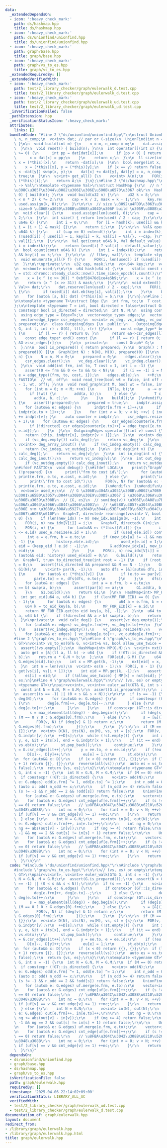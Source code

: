 ```yaml
---
data:
  _extendedDependsOn:
  - icon: ':heavy_check_mark:'
    path: ds/hashmap.hpp
    title: ds/hashmap.hpp
  - icon: ':heavy_check_mark:'
    path: ds/unionfind/unionfind.hpp
    title: ds/unionfind/unionfind.hpp
  - icon: ':heavy_check_mark:'
    path: graph/base.hpp
    title: graph/base.hpp
  - icon: ':heavy_check_mark:'
    path: graph/vs_to_es.hpp
    title: graph/vs_to_es.hpp
  _extendedRequiredBy: []
  _extendedVerifiedWith:
  - icon: ':heavy_check_mark:'
    path: test/2_library_checker/graph/eulerwalk_d.test.cpp
    title: test/2_library_checker/graph/eulerwalk_d.test.cpp
  - icon: ':heavy_check_mark:'
    path: test/2_library_checker/graph/eulerwalk_ud.test.cpp
    title: test/2_library_checker/graph/eulerwalk_ud.test.cpp
  _isVerificationFailed: false
  _pathExtension: hpp
  _verificationStatusIcon: ':heavy_check_mark:'
  attributes:
    links: []
  bundledCode: "#line 2 \"ds/unionfind/unionfind.hpp\"\n\nstruct UnionFind {\n  int\
    \ n, n_comp;\n  vc<int> dat; // par or (-size)\n  UnionFind(int n = 0) { build(n);\
    \ }\n\n  void build(int m) {\n    n = m, n_comp = m;\n    dat.assign(n, -1);\n\
    \  }\n\n  void reset() { build(n); }\n\n  int operator[](int x) {\n    while (dat[x]\
    \ >= 0) {\n      int pp = dat[dat[x]];\n      if (pp < 0) { return dat[x]; }\n\
    \      x = dat[x] = pp;\n    }\n    return x;\n  }\n\n  ll size(int x) {\n   \
    \ x = (*this)[x];\n    return -dat[x];\n  }\n\n  bool merge(int x, int y) {\n\
    \    x = (*this)[x], y = (*this)[y];\n    if (x == y) return false;\n    if (-dat[x]\
    \ < -dat[y]) swap(x, y);\n    dat[x] += dat[y], dat[y] = x, n_comp--;\n    return\
    \ true;\n  }\n\n  vc<int> get_all() {\n    vc<int> A(n);\n    FOR(i, n) A[i] =\
    \ (*this)[i];\n    return A;\n  }\n};\n#line 2 \"ds/hashmap.hpp\"\n\r\n// u64\
    \ -> Val\r\ntemplate <typename Val>\r\nstruct HashMap {\r\n  // n \u306F\u5165\
    \u308C\u305F\u3044\u3082\u306E\u306E\u500B\u6570\u3067 ok\r\n  HashMap(u32 n =\
    \ 0) { build(n); }\r\n  void build(u32 n) {\r\n    u32 k = 8;\r\n    while (k\
    \ < n * 2) k *= 2;\r\n    cap = k / 2, mask = k - 1;\r\n    key.resize(k), val.resize(k),\
    \ used.assign(k, 0);\r\n  }\r\n\r\n  // size \u3092\u4FDD\u3063\u305F\u307E\u307E\
    . size=0 \u306B\u3059\u308B\u3068\u304D\u306F build \u3059\u308B\u3053\u3068.\r\
    \n  void clear() {\r\n    used.assign(len(used), 0);\r\n    cap = (mask + 1) /\
    \ 2;\r\n  }\r\n  int size() { return len(used) / 2 - cap; }\r\n\r\n  int index(const\
    \ u64& k) {\r\n    int i = 0;\r\n    for (i = hash(k); used[i] && key[i] != k;\
    \ i = (i + 1) & mask) {}\r\n    return i;\r\n  }\r\n\r\n  Val& operator[](const\
    \ u64& k) {\r\n    if (cap == 0) extend();\r\n    int i = index(k);\r\n    if\
    \ (!used[i]) { used[i] = 1, key[i] = k, val[i] = Val{}, --cap; }\r\n    return\
    \ val[i];\r\n  }\r\n\r\n  Val get(const u64& k, Val default_value) {\r\n    int\
    \ i = index(k);\r\n    return (used[i] ? val[i] : default_value);\r\n  }\r\n\r\
    \n  bool count(const u64& k) {\r\n    int i = index(k);\r\n    return used[i]\
    \ && key[i] == k;\r\n  }\r\n\r\n  // f(key, val)\r\n  template <typename F>\r\n\
    \  void enumerate_all(F f) {\r\n    FOR(i, len(used)) if (used[i]) f(key[i], val[i]);\r\
    \n  }\r\n\r\nprivate:\r\n  u32 cap, mask;\r\n  vc<u64> key;\r\n  vc<Val> val;\r\
    \n  vc<bool> used;\r\n\r\n  u64 hash(u64 x) {\r\n    static const u64 FIXED_RANDOM\
    \ = std::chrono::steady_clock::now().time_since_epoch().count();\r\n    x += FIXED_RANDOM;\r\
    \n    x = (x ^ (x >> 30)) * 0xbf58476d1ce4e5b9;\r\n    x = (x ^ (x >> 27)) * 0x94d049bb133111eb;\r\
    \n    return (x ^ (x >> 31)) & mask;\r\n  }\r\n\r\n  void extend() {\r\n    vc<pair<u64,\
    \ Val>> dat;\r\n    dat.reserve(len(used) / 2 - cap);\r\n    FOR(i, len(used))\
    \ {\r\n      if (used[i]) dat.eb(key[i], val[i]);\r\n    }\r\n    build(2 * len(dat));\r\
    \n    for (auto& [a, b]: dat) (*this)[a] = b;\r\n  }\r\n};\n#line 3 \"graph/base.hpp\"\
    \n\ntemplate <typename T>\nstruct Edge {\n  int frm, to;\n  T cost;\n  int id;\n\
    };\n\ntemplate <typename T = int, bool directed = false>\nstruct Graph {\n  static\
    \ constexpr bool is_directed = directed;\n  int N, M;\n  using cost_type = T;\n\
    \  using edge_type = Edge<T>;\n  vector<edge_type> edges;\n  vector<int> indptr;\n\
    \  vector<edge_type> csr_edges;\n  vc<int> vc_deg, vc_indeg, vc_outdeg;\n  bool\
    \ prepared;\n\n  class OutgoingEdges {\n  public:\n    OutgoingEdges(const Graph*\
    \ G, int l, int r) : G(G), l(l), r(r) {}\n\n    const edge_type* begin() const\
    \ {\n      if (l == r) { return 0; }\n      return &G->csr_edges[l];\n    }\n\n\
    \    const edge_type* end() const {\n      if (l == r) { return 0; }\n      return\
    \ &G->csr_edges[r];\n    }\n\n  private:\n    const Graph* G;\n    int l, r;\n\
    \  };\n\n  bool is_prepared() { return prepared; }\n\n  Graph() : N(0), M(0),\
    \ prepared(0) {}\n  Graph(int N) : N(N), M(0), prepared(0) {}\n\n  void build(int\
    \ n) {\n    N = n, M = 0;\n    prepared = 0;\n    edges.clear();\n    indptr.clear();\n\
    \    csr_edges.clear();\n    vc_deg.clear();\n    vc_indeg.clear();\n    vc_outdeg.clear();\n\
    \  }\n\n  void add(int frm, int to, T cost = 1, int i = -1) {\n    assert(!prepared);\n\
    \    assert(0 <= frm && 0 <= to && to < N);\n    if (i == -1) i = M;\n    auto\
    \ e = edge_type({frm, to, cost, i});\n    edges.eb(e);\n    ++M;\n  }\n\n#ifdef\
    \ FASTIO\n  // wt, off\n  void read_tree(bool wt = false, int off = 1) { read_graph(N\
    \ - 1, wt, off); }\n\n  void read_graph(int M, bool wt = false, int off = 1) {\n\
    \    for (int m = 0; m < M; ++m) {\n      INT(a, b);\n      a -= off, b -= off;\n\
    \      if (!wt) {\n        add(a, b);\n      } else {\n        T c;\n        read(c);\n\
    \        add(a, b, c);\n      }\n    }\n    build();\n  }\n#endif\n\n  void build()\
    \ {\n    assert(!prepared);\n    prepared = true;\n    indptr.assign(N + 1, 0);\n\
    \    for (auto&& e: edges) {\n      indptr[e.frm + 1]++;\n      if (!directed)\
    \ indptr[e.to + 1]++;\n    }\n    for (int v = 0; v < N; ++v) { indptr[v + 1]\
    \ += indptr[v]; }\n    auto counter = indptr;\n    csr_edges.resize(indptr.back()\
    \ + 1);\n    for (auto&& e: edges) {\n      csr_edges[counter[e.frm]++] = e;\n\
    \      if (!directed) csr_edges[counter[e.to]++] = edge_type({e.to, e.frm, e.cost,\
    \ e.id});\n    }\n  }\n\n  OutgoingEdges operator[](int v) const {\n    assert(prepared);\n\
    \    return {this, indptr[v], indptr[v + 1]};\n  }\n\n  vc<int> deg_array() {\n\
    \    if (vc_deg.empty()) calc_deg();\n    return vc_deg;\n  }\n\n  pair<vc<int>,\
    \ vc<int>> deg_array_inout() {\n    if (vc_indeg.empty()) calc_deg_inout();\n\
    \    return {vc_indeg, vc_outdeg};\n  }\n\n  int deg(int v) {\n    if (vc_deg.empty())\
    \ calc_deg();\n    return vc_deg[v];\n  }\n\n  int in_deg(int v) {\n    if (vc_indeg.empty())\
    \ calc_deg_inout();\n    return vc_indeg[v];\n  }\n\n  int out_deg(int v) {\n\
    \    if (vc_outdeg.empty()) calc_deg_inout();\n    return vc_outdeg[v];\n  }\n\
    \n#ifdef FASTIO\n  void debug() {\n#ifdef LOCAL\n    print(\"Graph\");\n    if\
    \ (!prepared) {\n      print(\"frm to cost id\");\n      for (auto&& e: edges)\
    \ print(e.frm, e.to, e.cost, e.id);\n    } else {\n      print(\"indptr\", indptr);\n\
    \      print(\"frm to cost id\");\n      FOR(v, N) for (auto&& e: (*this)[v])\
    \ print(e.frm, e.to, e.cost, e.id);\n    }\n#endif\n  }\n#endif\n\n  vc<int> new_idx;\n\
    \  vc<bool> used_e;\n\n  // G \u306B\u304A\u3051\u308B\u9802\u70B9 V[i] \u304C\
    \u3001\u65B0\u3057\u3044\u30B0\u30E9\u30D5\u3067 i \u306B\u306A\u308B\u3088\u3046\
    \u306B\u3059\u308B\n  // {G, es}\n  // sum(deg(v)) \u306E\u8A08\u7B97\u91CF\u306B\
    \u306A\u3063\u3066\u3044\u3066\u3001\n  // \u65B0\u3057\u3044\u30B0\u30E9\u30D5\
    \u306E n+m \u3088\u308A\u5927\u304D\u3044\u53EF\u80FD\u6027\u304C\u3042\u308B\u306E\
    \u3067\u6CE8\u610F\n  Graph<T, directed> rearrange(vc<int> V, bool keep_eid =\
    \ 0) {\n    if (len(new_idx) != N) new_idx.assign(N, -1);\n    int n = len(V);\n\
    \    FOR(i, n) new_idx[V[i]] = i;\n    Graph<T, directed> G(n);\n    vc<int> history;\n\
    \    FOR(i, n) {\n      for (auto&& e: (*this)[V[i]]) {\n        if (len(used_e)\
    \ <= e.id) used_e.resize(e.id + 1);\n        if (used_e[e.id]) continue;\n   \
    \     int a = e.frm, b = e.to;\n        if (new_idx[a] != -1 && new_idx[b] !=\
    \ -1) {\n          history.eb(e.id);\n          used_e[e.id] = 1;\n          int\
    \ eid = (keep_eid ? e.id : -1);\n          G.add(new_idx[a], new_idx[b], e.cost,\
    \ eid);\n        }\n      }\n    }\n    FOR(i, n) new_idx[V[i]] = -1;\n    for\
    \ (auto&& eid: history) used_e[eid] = 0;\n    G.build();\n    return G;\n  }\n\
    \n  Graph<T, true> to_directed_tree(int root = -1) {\n    if (root == -1) root\
    \ = 0;\n    assert(!is_directed && prepared && M == N - 1);\n    Graph<T, true>\
    \ G1(N);\n    vc<int> par(N, -1);\n    auto dfs = [&](auto& dfs, int v) -> void\
    \ {\n      for (auto& e: (*this)[v]) {\n        if (e.to == par[v]) continue;\n\
    \        par[e.to] = v, dfs(dfs, e.to);\n      }\n    };\n    dfs(dfs, root);\n\
    \    for (auto& e: edges) {\n      int a = e.frm, b = e.to;\n      if (par[a]\
    \ == b) swap(a, b);\n      assert(par[b] == a);\n      G1.add(a, b, e.cost);\n\
    \    }\n    G1.build();\n    return G1;\n  }\n\n  HashMap<int> MP_FOR_EID;\n\n\
    \  int get_eid(u64 a, u64 b) {\n    if (len(MP_FOR_EID) == 0) {\n      MP_FOR_EID.build(N\
    \ - 1);\n      for (auto& e: edges) {\n        u64 a = e.frm, b = e.to;\n    \
    \    u64 k = to_eid_key(a, b);\n        MP_FOR_EID[k] = e.id;\n      }\n    }\n\
    \    return MP_FOR_EID.get(to_eid_key(a, b), -1);\n  }\n\n  u64 to_eid_key(u64\
    \ a, u64 b) {\n    if (!directed && a > b) swap(a, b);\n    return N * a + b;\n\
    \  }\n\nprivate:\n  void calc_deg() {\n    assert(vc_deg.empty());\n    vc_deg.resize(N);\n\
    \    for (auto&& e: edges) vc_deg[e.frm]++, vc_deg[e.to]++;\n  }\n\n  void calc_deg_inout()\
    \ {\n    assert(vc_indeg.empty());\n    vc_indeg.resize(N);\n    vc_outdeg.resize(N);\n\
    \    for (auto&& e: edges) { vc_indeg[e.to]++, vc_outdeg[e.frm]++; }\n  }\n};\n\
    #line 2 \"graph/vs_to_es.hpp\"\n\n#line 4 \"graph/vs_to_es.hpp\"\n\ntemplate <typename\
    \ GT>\nvc<int> vs_to_es(GT& G, vc<int>& vs, bool allow_use_twice = false) {\n\
    \  assert(!vs.empty());\n\n  HashMap<int> MP(G.M);\n  vc<int> nxt(G.M, -1);\n\n\
    \  auto get = [&](ll a, ll b) -> u64 {\n    if (!GT::is_directed && a > b) swap(a,\
    \ b);\n    return a * G.N + b;\n  };\n\n  FOR(eid, G.M) {\n    u64 k = get(G.edges[eid].frm,\
    \ G.edges[eid].to);\n    int x = MP.get(k, -1);\n    nxt[eid] = x, MP[k] = eid;\n\
    \  }\n  int n = len(vs);\n  vc<int> es(n - 1);\n  FOR(i, n - 1) {\n    u64 k =\
    \ get(vs[i], vs[i + 1]);\n    int eid = MP.get(k, -1);\n    assert(eid != -1);\n\
    \    es[i] = eid;\n    if (!allow_use_twice) { MP[k] = nxt[eid]; }\n  }\n  return\
    \ es;\n}\n#line 4 \"graph/eulerwalk.hpp\"\n\r\n// (vs, es) or empty\r\ntemplate\
    \ <typename GT>\r\npair<vc<int>, vc<int>> euler_walk(GT& G, int s = -1) {\r\n\
    \  const int N = G.N, M = G.M;\r\n  assert(G.is_prepared());\r\n  assert(N > 0);\r\
    \n  assert((s == -1) || (0 < s && s < N));\r\n\r\n  if (s == -1) {\r\n    vc<int>\
    \ deg(N);\r\n    for (auto&& e: G.edges) {\r\n      if constexpr (GT::is_directed)\
    \ {\r\n        deg[e.frm]++, deg[e.to]--;\r\n      } else {\r\n        deg[e.frm]++,\
    \ deg[e.to]++;\r\n      }\r\n    }\r\n    if constexpr (GT::is_directed) {\r\n\
    \      s = max_element(all(deg)) - deg.begin();\r\n      if (deg[s] == 0) s =\
    \ (M == 0 ? 0 : G.edges[0].frm);\r\n    } else {\r\n      s = [&]() -> int {\r\
    \n        FOR(v, N) if (deg[v] & 1) return v;\r\n        return (M == 0 ? 0 :\
    \ G.edges[0].frm);\r\n      }();\r\n    }\r\n  }\r\n\r\n  if (M == 0) return {{s},\
    \ {}};\r\n  vc<int> D(N), its(N), eu(M), vs, st = {s};\r\n  FOR(v, N) its[v] =\
    \ G.indptr[v];\r\n  ++D[s];\r\n  while (!st.empty()) {\r\n    int x = st.back(),\
    \ y, e, &it = its[x], end = G.indptr[x + 1];\r\n    if (it == end) {\r\n     \
    \ vs.eb(x);\r\n      st.pop_back();\r\n      continue;\r\n    }\r\n    auto& ee\
    \ = G.csr_edges[it++];\r\n    y = ee.to, e = ee.id;\r\n    if (!eu[e]) {\r\n \
    \     D[x]--, D[y]++;\r\n      eu[e] = 1;\r\n      st.eb(y);\r\n    }\r\n  }\r\
    \n  for (auto&& x: D)\r\n    if (x < 0) return {{}, {}};\r\n  if (len(vs) != M\
    \ + 1) return {{}, {}};\r\n  reverse(all(vs));\r\n  auto es = vs_to_es(G, vs,\
    \ false);\r\n  return {vs, es};\r\n}\r\n\r\ntemplate <typename GT>\r\nbool has_euler_walk(GT&\
    \ G, int s = -1) {\r\n  int N = G.N, M = G.M;\r\n  if (M == 0) return true;\r\n\
    \  if constexpr (!GT::is_directed) {\r\n    vc<int> odd(N);\r\n    for (auto&\
    \ e: G.edges) odd[e.frm] ^= 1, odd[e.to] ^= 1;\r\n    int n_odd = 0;\r\n    for\
    \ (auto x: odd) n_odd += x;\r\n\r\n    if (n_odd >= 4) return false;\r\n    if\
    \ (s != -1 && n_odd == 2 && !odd[s]) return false;\r\n    UnionFind uf(N);\r\n\
    \    for (auto& e: G.edges) uf.merge(e.frm, e.to);\r\n    vector<int> cnt_edge(N);\r\
    \n    for (auto& e: G.edges) cnt_edge[uf[e.frm]]++;\r\n    if (s != -1 && cnt_edge[uf[s]]\
    \ == 0) return false;\r\n    // \u8FBA\u304C\u3042\u308B\u6210\u5206\u3092\u6570\
    \u3048\u308B\r\n    int nc = 0;\r\n    for (int v = 0; v < N; ++v) {\r\n     \
    \ if (uf[v] == v && cnt_edge[v] >= 1) ++nc;\r\n    }\r\n    return nc <= 1;\r\n\
    \  } else {\r\n    int N = G.N;\r\n    vc<int> in(N), out(N);\r\n    for (auto&\
    \ e: G.edges) out[e.frm]++, in[e.to]++;\r\n\r\n    int ng = 0;\r\n    FOR(v, N)\
    \ ng += abs(out[v] - in[v]);\r\n    if (ng >= 4) return false;\r\n    if (s !=\
    \ -1 && ng == 2 && out[s] != in[s] + 1) return false;\r\n\r\n    UnionFind uf(N);\r\
    \n    for (auto& e: G.edges) uf.merge(e.frm, e.to);\r\n    vector<int> cnt_edge(N);\r\
    \n    for (auto& e: G.edges) cnt_edge[uf[e.frm]]++;\r\n    if (s != -1 && cnt_edge[uf[s]]\
    \ == 0) return false;\r\n    // \u8FBA\u304C\u3042\u308B\u6210\u5206\u3092\u6570\
    \u3048\u308B\r\n    int nc = 0;\r\n    for (int v = 0; v < N; ++v) {\r\n     \
    \ if (uf[v] == v && cnt_edge[v] >= 1) ++nc;\r\n    }\r\n    return nc <= 1;\r\n\
    \  }\r\n}\n"
  code: "#include \"ds/unionfind/unionfind.hpp\"\r\n#include \"graph/base.hpp\"\r\n\
    #include \"graph/vs_to_es.hpp\"\r\n\r\n// (vs, es) or empty\r\ntemplate <typename\
    \ GT>\r\npair<vc<int>, vc<int>> euler_walk(GT& G, int s = -1) {\r\n  const int\
    \ N = G.N, M = G.M;\r\n  assert(G.is_prepared());\r\n  assert(N > 0);\r\n  assert((s\
    \ == -1) || (0 < s && s < N));\r\n\r\n  if (s == -1) {\r\n    vc<int> deg(N);\r\
    \n    for (auto&& e: G.edges) {\r\n      if constexpr (GT::is_directed) {\r\n\
    \        deg[e.frm]++, deg[e.to]--;\r\n      } else {\r\n        deg[e.frm]++,\
    \ deg[e.to]++;\r\n      }\r\n    }\r\n    if constexpr (GT::is_directed) {\r\n\
    \      s = max_element(all(deg)) - deg.begin();\r\n      if (deg[s] == 0) s =\
    \ (M == 0 ? 0 : G.edges[0].frm);\r\n    } else {\r\n      s = [&]() -> int {\r\
    \n        FOR(v, N) if (deg[v] & 1) return v;\r\n        return (M == 0 ? 0 :\
    \ G.edges[0].frm);\r\n      }();\r\n    }\r\n  }\r\n\r\n  if (M == 0) return {{s},\
    \ {}};\r\n  vc<int> D(N), its(N), eu(M), vs, st = {s};\r\n  FOR(v, N) its[v] =\
    \ G.indptr[v];\r\n  ++D[s];\r\n  while (!st.empty()) {\r\n    int x = st.back(),\
    \ y, e, &it = its[x], end = G.indptr[x + 1];\r\n    if (it == end) {\r\n     \
    \ vs.eb(x);\r\n      st.pop_back();\r\n      continue;\r\n    }\r\n    auto& ee\
    \ = G.csr_edges[it++];\r\n    y = ee.to, e = ee.id;\r\n    if (!eu[e]) {\r\n \
    \     D[x]--, D[y]++;\r\n      eu[e] = 1;\r\n      st.eb(y);\r\n    }\r\n  }\r\
    \n  for (auto&& x: D)\r\n    if (x < 0) return {{}, {}};\r\n  if (len(vs) != M\
    \ + 1) return {{}, {}};\r\n  reverse(all(vs));\r\n  auto es = vs_to_es(G, vs,\
    \ false);\r\n  return {vs, es};\r\n}\r\n\r\ntemplate <typename GT>\r\nbool has_euler_walk(GT&\
    \ G, int s = -1) {\r\n  int N = G.N, M = G.M;\r\n  if (M == 0) return true;\r\n\
    \  if constexpr (!GT::is_directed) {\r\n    vc<int> odd(N);\r\n    for (auto&\
    \ e: G.edges) odd[e.frm] ^= 1, odd[e.to] ^= 1;\r\n    int n_odd = 0;\r\n    for\
    \ (auto x: odd) n_odd += x;\r\n\r\n    if (n_odd >= 4) return false;\r\n    if\
    \ (s != -1 && n_odd == 2 && !odd[s]) return false;\r\n    UnionFind uf(N);\r\n\
    \    for (auto& e: G.edges) uf.merge(e.frm, e.to);\r\n    vector<int> cnt_edge(N);\r\
    \n    for (auto& e: G.edges) cnt_edge[uf[e.frm]]++;\r\n    if (s != -1 && cnt_edge[uf[s]]\
    \ == 0) return false;\r\n    // \u8FBA\u304C\u3042\u308B\u6210\u5206\u3092\u6570\
    \u3048\u308B\r\n    int nc = 0;\r\n    for (int v = 0; v < N; ++v) {\r\n     \
    \ if (uf[v] == v && cnt_edge[v] >= 1) ++nc;\r\n    }\r\n    return nc <= 1;\r\n\
    \  } else {\r\n    int N = G.N;\r\n    vc<int> in(N), out(N);\r\n    for (auto&\
    \ e: G.edges) out[e.frm]++, in[e.to]++;\r\n\r\n    int ng = 0;\r\n    FOR(v, N)\
    \ ng += abs(out[v] - in[v]);\r\n    if (ng >= 4) return false;\r\n    if (s !=\
    \ -1 && ng == 2 && out[s] != in[s] + 1) return false;\r\n\r\n    UnionFind uf(N);\r\
    \n    for (auto& e: G.edges) uf.merge(e.frm, e.to);\r\n    vector<int> cnt_edge(N);\r\
    \n    for (auto& e: G.edges) cnt_edge[uf[e.frm]]++;\r\n    if (s != -1 && cnt_edge[uf[s]]\
    \ == 0) return false;\r\n    // \u8FBA\u304C\u3042\u308B\u6210\u5206\u3092\u6570\
    \u3048\u308B\r\n    int nc = 0;\r\n    for (int v = 0; v < N; ++v) {\r\n     \
    \ if (uf[v] == v && cnt_edge[v] >= 1) ++nc;\r\n    }\r\n    return nc <= 1;\r\n\
    \  }\r\n}"
  dependsOn:
  - ds/unionfind/unionfind.hpp
  - graph/base.hpp
  - ds/hashmap.hpp
  - graph/vs_to_es.hpp
  isVerificationFile: false
  path: graph/eulerwalk.hpp
  requiredBy: []
  timestamp: '2025-04-06 22:14:02+09:00'
  verificationStatus: LIBRARY_ALL_AC
  verifiedWith:
  - test/2_library_checker/graph/eulerwalk_ud.test.cpp
  - test/2_library_checker/graph/eulerwalk_d.test.cpp
documentation_of: graph/eulerwalk.hpp
layout: document
redirect_from:
- /library/graph/eulerwalk.hpp
- /library/graph/eulerwalk.hpp.html
title: graph/eulerwalk.hpp
---
```

